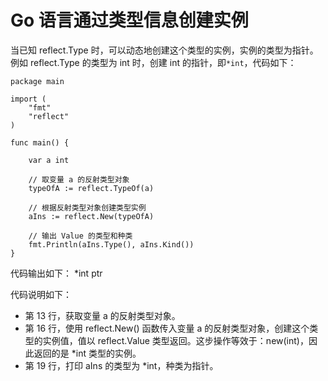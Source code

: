 # Go 语言通过类型信息创建实例

当已知 reflect.Type 时，可以动态地创建这个类型的实例，实例的类型为指针。例如 reflect.Type 的类型为 int 时，创建 int 的指针，即`*int`，代码如下：

```
package main

import (
    "fmt"
    "reflect"
)

func main() {

    var a int

    // 取变量 a 的反射类型对象
    typeOfA := reflect.TypeOf(a)

    // 根据反射类型对象创建类型实例
    aIns := reflect.New(typeOfA)

    // 输出 Value 的类型和种类
    fmt.Println(aIns.Type(), aIns.Kind())
}
```

代码输出如下：
*int ptr

代码说明如下：

*   第 13 行，获取变量 a 的反射类型对象。
*   第 16 行，使用 reflect.New() 函数传入变量 a 的反射类型对象，创建这个类型的实例值，值以 reflect.Value 类型返回。这步操作等效于：new(int)，因此返回的是 *int 类型的实例。
*   第 19 行，打印 aIns 的类型为 *int，种类为指针。